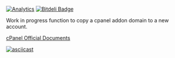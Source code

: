 [![Analytics](https://ga-beacon.appspot.com/UA-68951009-1/palmerlevey/cPanel-Addon-2-Newacc)](https://github.com/palmerlevey/cPanel-Addon-2-Newacc) [![Bitdeli Badge](https://d2weczhvl823v0.cloudfront.net/palmerlevey/cpanel-addon-2-newacc/trend.png)](https://bitdeli.com/free "Bitdeli Badge")

Work in progress function to copy a cpanel addon domain to a new account.

[cPanel Official Documents](https://documentation.cpanel.net/display/CKB/Copy+an+Addon+Domain+to+a+New+Account)

[![asciicast](https://asciinema.org/a/48vov5xnoqjs96m5qpen5w83o.png)](https://asciinema.org/a/48vov5xnoqjs96m5qpen5w83o)
